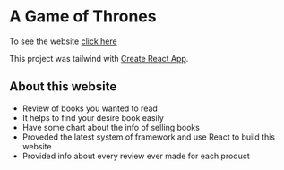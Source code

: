 # A Game of Thrones

To see the website [click here]()

This project was tailwind with [Create React App](https://github.com/facebook/create-react-app).



## About this website

* Review of books you wanted to read
* It helps to find your desire book easily
* Have some chart about the info of selling books
* Proveded the latest system of framework and use React to build this website
* Provided info about every review ever made for each product